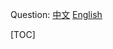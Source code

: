 
Question: 
[中文](https://leetcode-cn.com/problems/414)
[English](https://leetcode.com/problems/414)

[TOC]
